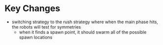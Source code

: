 # Key Changes
- switching strategy to the rush strategy where when the main phase hits, the robots will test for symmetries
  - when it finds a spawn point, it should swarm all of the possible spawn locations